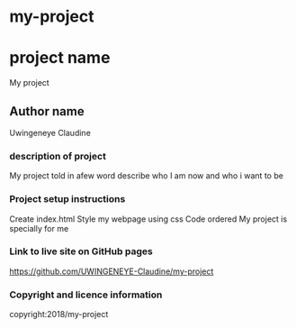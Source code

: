 # my-project
# project name
My project
## Author name
Uwingeneye Claudine
### description of project
My project told in afew word describe who I am now and who i want to be
### Project setup instructions
Create index.html
Style my webpage using css
Code ordered
My project is specially for me
### Link to live site on GitHub pages
https://github.com/UWINGENEYE-Claudine/my-project
### Copyright and licence information
copyright:2018/my-project

